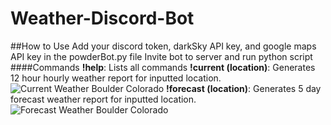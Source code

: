 # Weather-Discord-Bot
##How to Use
Add your discord token, darkSky API key, and google maps API key in the powderBot.py file
Invite bot to server and run python script
####Commands
**!help**: Lists all commands 
**!current (location)**: Generates 12 hour hourly weather report for inputted location.
![Current Weather Boulder Colorado](https://github.com/JordanGoodridge/Weather-Discord-Bot/blob/master/hourly_rendered_image.png)
**!forecast (location)**: Generates 5 day forecast weather report for inputted location.
![Forecast Weather Boulder Colorado](https://github.com/JordanGoodridge/Weather-Discord-Bot/blob/master/forecast_rendered_image.png)

